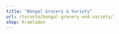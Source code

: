 ```yaml
---
title: "Bengal Grocery & Variety"
url: /toronto/bengal-grocery-und-variety/
shop: Kramladen
---
```

